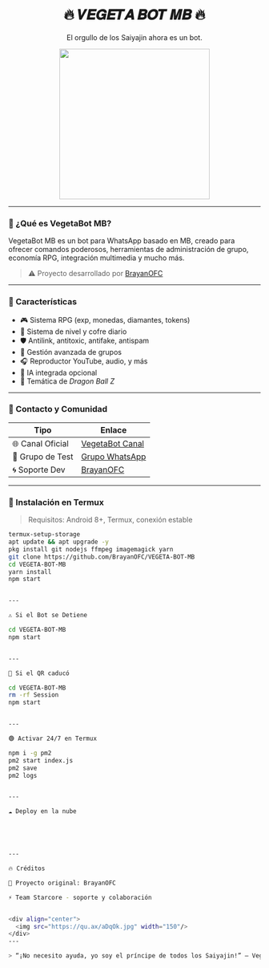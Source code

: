 <h1 align="center">🔥 𝑽𝑬𝑮𝑬𝑻𝑨 𝑩𝑶𝑻 𝑴𝑩 🔥</h1>
<p align="center">El orgullo de los Saiyajin ahora es un bot.</p>

<div align="center">
  <img src="https://qu.ax/zKuno.jpg" width="300" />
</div>

---

### 👑 ¿Qué es VegetaBot MB?

VegetaBot MB es un bot para WhatsApp basado en MB, creado para ofrecer comandos poderosos, herramientas de administración de grupo, economía RPG, integración multimedia y mucho más.

> ⚠️ Proyecto desarrollado por [BrayanOFC](https://github.com/brayan127p)

---

### 🚀 Características

- 🎮 Sistema RPG (exp, monedas, diamantes, tokens)
- 👑 Sistema de nivel y cofre diario
- 🛡 Antilink, antitoxic, antifake, antispam
- 👥 Gestión avanzada de grupos
- 🎧 Reproductor YouTube, audio, y más
- 🧠 IA integrada opcional
- 🌌 Temática de *Dragon Ball Z*

---

### 📱 Contacto y Comunidad

| Tipo        | Enlace |
|-------------|--------|
| 🌐 Canal Oficial | [VegetaBot Canal](https://whatsapp.com/channel/0029VagYdbFEwEk5htUejk0t) |
| 🧪 Grupo de Test | [Grupo WhatsApp](https://chat.whatsapp.com/Jjs2l4X3LdP7RHr06WsasW) |
| 🌀 Soporte Dev   | [BrayanOFC](https://wa.me/526641784469) |

---

### 📲 Instalación en Termux

> Requisitos: Android 8+, Termux, conexión estable

```bash
termux-setup-storage
apt update && apt upgrade -y
pkg install git nodejs ffmpeg imagemagick yarn
git clone https://github.com/BrayanOFC/VEGETA-BOT-MB
cd VEGETA-BOT-MB
yarn install
npm start


---

⚠️ Si el Bot se Detiene

cd VEGETA-BOT-MB
npm start


---

🔁 Si el QR caducó

cd VEGETA-BOT-MB
rm -rf Session
npm start


---

🟢 Activar 24/7 en Termux

npm i -g pm2
pm2 start index.js
pm2 save
pm2 logs


---

☁️ Deploy en la nube





---

🔥 Créditos

👾 Proyecto original: BrayanOFC

⚡ Team Starcore - soporte y colaboración


<div align="center">
  <img src="https://qu.ax/aDqOk.jpg" width="150"/>
</div>
---

> “¡No necesito ayuda, yo soy el príncipe de todos los Saiyajin!” — Vegeta



